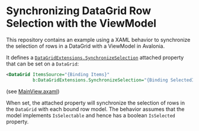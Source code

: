 # Synchronizing DataGrid Row Selection with the ViewModel

This repository contains an example using a XAML behavior to synchronize the selection of rows in a DataGrid with a ViewModel in Avalonia.

It defines a [`DataGridExtensions.SynchronizeSelection`](DataGridRowSelectionBinding/Behaviors/DataGridExtensions.cs) attached property that can be set on a `DataGrid`:

```xml
<DataGrid ItemsSource="{Binding Items}"
          b:DataGridExtensions.SynchronizeSelection="{Binding SelectedItem}"/>
```

(see [MainView.axaml](DataGridRowSelectionBinding/Views/MainView.axaml))

When set, the attached property will synchronize the selection of rows in the `DataGrid` with each bound row model. The behavior assumes that the model implements `IsSelectable` and hence has a boolean `IsSelected` property.
